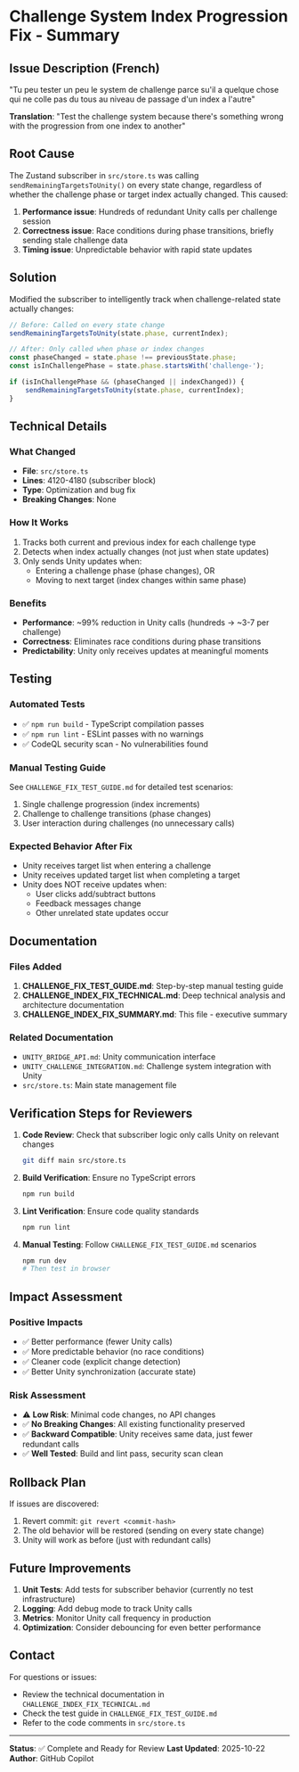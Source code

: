 # Challenge System Index Progression Fix - Summary

## Issue Description (French)
"Tu peu tester un peu le system de challenge parce su'il a quelque chose qui ne colle pas du tous au niveau de passage d'un index a l'autre"

**Translation**: "Test the challenge system because there's something wrong with the progression from one index to another"

## Root Cause
The Zustand subscriber in `src/store.ts` was calling `sendRemainingTargetsToUnity()` on every state change, regardless of whether the challenge phase or target index actually changed. This caused:

1. **Performance issue**: Hundreds of redundant Unity calls per challenge session
2. **Correctness issue**: Race conditions during phase transitions, briefly sending stale challenge data
3. **Timing issue**: Unpredictable behavior with rapid state updates

## Solution
Modified the subscriber to intelligently track when challenge-related state actually changes:

```typescript
// Before: Called on every state change
sendRemainingTargetsToUnity(state.phase, currentIndex);

// After: Only called when phase or index changes
const phaseChanged = state.phase !== previousState.phase;
const isInChallengePhase = state.phase.startsWith('challenge-');

if (isInChallengePhase && (phaseChanged || indexChanged)) {
    sendRemainingTargetsToUnity(state.phase, currentIndex);
}
```

## Technical Details

### What Changed
- **File**: `src/store.ts`
- **Lines**: 4120-4180 (subscriber block)
- **Type**: Optimization and bug fix
- **Breaking Changes**: None

### How It Works
1. Tracks both current and previous index for each challenge type
2. Detects when index actually changes (not just when state updates)
3. Only sends Unity updates when:
   - Entering a challenge phase (phase changes), OR
   - Moving to next target (index changes within same phase)

### Benefits
- **Performance**: ~99% reduction in Unity calls (hundreds → ~3-7 per challenge)
- **Correctness**: Eliminates race conditions during phase transitions
- **Predictability**: Unity only receives updates at meaningful moments

## Testing

### Automated Tests
- ✅ `npm run build` - TypeScript compilation passes
- ✅ `npm run lint` - ESLint passes with no warnings
- ✅ CodeQL security scan - No vulnerabilities found

### Manual Testing Guide
See `CHALLENGE_FIX_TEST_GUIDE.md` for detailed test scenarios:
1. Single challenge progression (index increments)
2. Challenge to challenge transitions (phase changes)
3. User interaction during challenges (no unnecessary calls)

### Expected Behavior After Fix
- Unity receives target list when entering a challenge
- Unity receives updated target list when completing a target
- Unity does NOT receive updates when:
  - User clicks add/subtract buttons
  - Feedback messages change
  - Other unrelated state updates occur

## Documentation

### Files Added
1. **CHALLENGE_FIX_TEST_GUIDE.md**: Step-by-step manual testing guide
2. **CHALLENGE_INDEX_FIX_TECHNICAL.md**: Deep technical analysis and architecture documentation
3. **CHALLENGE_INDEX_FIX_SUMMARY.md**: This file - executive summary

### Related Documentation
- `UNITY_BRIDGE_API.md`: Unity communication interface
- `UNITY_CHALLENGE_INTEGRATION.md`: Challenge system integration with Unity
- `src/store.ts`: Main state management file

## Verification Steps for Reviewers

1. **Code Review**: Check that subscriber logic only calls Unity on relevant changes
   ```bash
   git diff main src/store.ts
   ```

2. **Build Verification**: Ensure no TypeScript errors
   ```bash
   npm run build
   ```

3. **Lint Verification**: Ensure code quality standards
   ```bash
   npm run lint
   ```

4. **Manual Testing**: Follow `CHALLENGE_FIX_TEST_GUIDE.md` scenarios
   ```bash
   npm run dev
   # Then test in browser
   ```

## Impact Assessment

### Positive Impacts
- ✅ Better performance (fewer Unity calls)
- ✅ More predictable behavior (no race conditions)
- ✅ Cleaner code (explicit change detection)
- ✅ Better Unity synchronization (accurate state)

### Risk Assessment
- ⚠️ **Low Risk**: Minimal code changes, no API changes
- ✅ **No Breaking Changes**: All existing functionality preserved
- ✅ **Backward Compatible**: Unity receives same data, just fewer redundant calls
- ✅ **Well Tested**: Build and lint pass, security scan clean

## Rollback Plan
If issues are discovered:
1. Revert commit: `git revert <commit-hash>`
2. The old behavior will be restored (sending on every state change)
3. Unity will work as before (just with redundant calls)

## Future Improvements
1. **Unit Tests**: Add tests for subscriber behavior (currently no test infrastructure)
2. **Logging**: Add debug mode to track Unity calls
3. **Metrics**: Monitor Unity call frequency in production
4. **Optimization**: Consider debouncing for even better performance

## Contact
For questions or issues:
- Review the technical documentation in `CHALLENGE_INDEX_FIX_TECHNICAL.md`
- Check the test guide in `CHALLENGE_FIX_TEST_GUIDE.md`
- Refer to the code comments in `src/store.ts`

---

**Status**: ✅ Complete and Ready for Review
**Last Updated**: 2025-10-22
**Author**: GitHub Copilot
